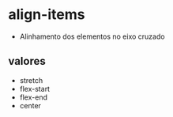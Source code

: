 # align-items

- Alinhamento dos elementos no eixo cruzado

## valores

- stretch
- flex-start
- flex-end
- center

